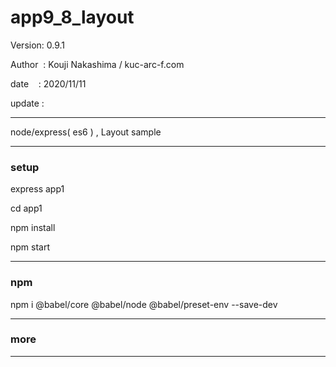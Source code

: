 ﻿# app9_8_layout

 Version: 0.9.1

 Author  : Kouji Nakashima / kuc-arc-f.com

 date    : 2020/11/11 

 update :

***

node/express( es6 ) , Layout sample


***
### setup
express app1

cd app1

npm install

npm start

***
### npm

npm i @babel/core @babel/node @babel/preset-env --save-dev

***
### more



***

